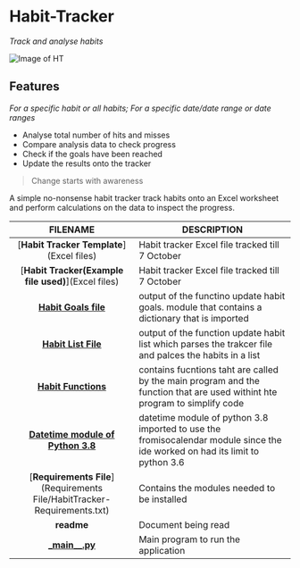 # **Habit-Tracker**
_Track and analyse habits_

![Image of HT](https://media.giphy.com/media/Zr9FfobRExF6FuRsJr/giphy.gif)


## Features
 _For a specific habit or all habits; For a specific date/date range or date ranges_
  * Analyse total number of hits and misses
  * Compare analysis data to check progress
  * Check if the goals have been reached 
  * Update the results onto the tracker
  
> Change starts with awareness
  
   A simple no-nonsense habit tracker track habits onto an Excel worksheet and perform calculations on the data to inspect the progress.

 FILENAME | DESCRIPTION 
  :---:|--- 
[__Habit Tracker Template__](Excel files)| Habit tracker Excel file tracked till 7 October
[__Habit Tracker\(Example file used\)__](Excel files)| Habit tracker Excel file tracked till 7 October
[__Habit Goals file__](Modules/HabitGoalsFile.py)| output of the functino update habit goals. module that contains a dictionary that is imported 
[__Habit List File__](Modules/HabitListFile.py)| output of the function update habit list which parses the trakcer file and palces the habits in a list
[__Habit Functions__](Modules/HabitTrackerFunctions.py)| contains fucntions taht are called by the main program and the function that are used withint hte program to simplify code
[__Datetime module of Python 3.8__](Datetime38.py)| datetime module of python 3.8 imported to use the fromisocalendar module since the ide worked on had its limit to python 3.6
[__Requirements File__](Requirements File/HabitTracker-Requirements.txt)| Contains the modules needed to be installed
 __readme__ | Document being read
[ \___main\_\_.py__](__main__.py)| Main program to run the application 

